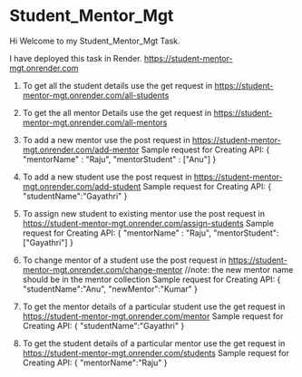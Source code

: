 # Student_Mentor_Mgt

Hi Welcome to my Student_Mentor_Mgt Task.

I have deployed this task in Render.
https://student-mentor-mgt.onrender.com

1. To get all the student details use the get request in https://student-mentor-mgt.onrender.com/all-students

2. To get the all mentor Details use the get request in https://student-mentor-mgt.onrender.com/all-mentors
 
3. To add a new mentor use the post request in https://student-mentor-mgt.onrender.com/add-mentor
   Sample request for Creating API:
    {
    "mentorName" : "Raju",
    "mentorStudent" : ["Anu"]
    }
    
 4. To add a new student use the post request in https://student-mentor-mgt.onrender.com/add-student
    Sample request for Creating API:
    {
    "studentName":"Gayathri"
    }
    
 5. To assign new student to existing mentor use the post request in https://student-mentor-mgt.onrender.com/assign-students
    Sample request for Creating API:
    {
    "mentorName" : "Raju",
    "mentorStudent": ["Gayathri"]
     }
    
 6. To change mentor of a student use the post request in https://student-mentor-mgt.onrender.com/change-mentor
     //note: the new mentor name should be in the mentor collection
    Sample request for Creating API:
    {
    "studentName":"Anu",
    "newMentor":"Kumar"
    } 
    
 7. To get the mentor details of a particular student use the get request in https://student-mentor-mgt.onrender.com/mentor
    Sample request for Creating API:
    {
    "studentName":"Gayathri"
    } 
    
 8. To get the student details of a particular mentor use the get request in https://student-mentor-mgt.onrender.com/students
    Sample request for Creating API:
    {
    "mentorName":"Raju"
    } 




